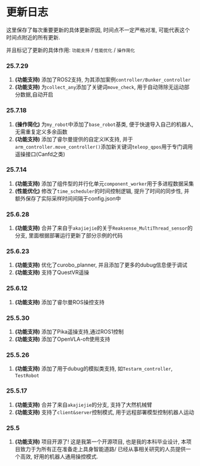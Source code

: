 #  更新日志
这里保存了每次重要更新的具体更新原因, 时间点不一定严格对准, 可能代表这个时间点附近的所有更新. 

并且标记了更新的具体作用: `功能支持` / `性能优化` / `操作简化`

### 25.7.29
1. **(功能支持)** 添加了ROS2支持, 为其添加案例`controller/Bunker_controller `
2. **(功能支持)** 为`collect_any`添加了关键词`move_check`, 用于自动筛除无运动部分数据,自动开启

### 25.7.18
1. **(操作简化)** 为`my_robot`中添加了`base_robot`基类, 便于快速导入自己的机器人, 无需重复定义多余函数
2. **(功能支持)** 添加了睿尔曼提供的自定义IK支持, 并于`arm_controller.move_controller()`添加新关键词`teleop_qpos`用于专门调用遥操接口(Canfd之类)

### 25.7.14
1. **(功能支持)** 添加了组件型的并行化单元`component_worker`用于多进程数据采集
2. **(性能优化)** 修改了`time_scheduler`的时间控制逻辑, 提升了时间的同步性, 并额外保存了实际采样时间间隔于config.json中

### 25.6.28
1. **(功能支持)** 合并了来自于`akajiejie`的关于`Reaksense_MultiThread_sensor`的分支, 里面根据部署运行更新了部分示例的代码

### 25.6.23
1. **(功能支持)** 优化了curobo_planner, 并且添加了更多的dubug信息便于调试
2. **(功能支持)** 支持了QuestVR遥操

### 25.6.12
1. **(功能支持)** 添加了睿尔曼ROS操控支持

### 25.5.30
1. **(功能支持)** 添加了Pika遥操支持,通过ROS1控制
2. **(功能支持)** 添加了OpenVLA-oft使用支持

### 25.5.26
1. **(功能支持)** 添加了用于dubug的模拟类支持, 如`Testarm_controller`, `TestRobot`

### 25.5.17
1. **(功能支持)** 合并了来自`akajiejie`的分支, 支持了大然机械臂
2. **(功能支持)** 支持了`client&server`控制模式, 用于远程部署模型控制机器人运动

### 25.5
1. **(功能支持)** 项目开源了! 这是我第一个开源项目, 也是我的本科毕业设计, 本项目致力于为所有正在准备走上具身智能道路/ 已经从事相关研究的人员提供一个高效, 好用的机器人通用操控模式.